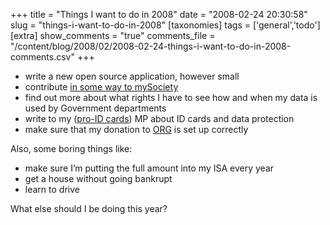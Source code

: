 +++
title = "Things I want to do in 2008"
date = "2008-02-24 20:30:58"
slug = "things-i-want-to-do-in-2008"
[taxonomies]
tags = ['general','todo']
[extra]
show_comments = "true"
comments_file = "/content/blog/2008/02/2008-02-24-things-i-want-to-do-in-2008-comments.csv"
+++

- write a new open source application, however small
- contribute [in some way to mySociety](http://www.mysociety.org/volunteertasks)
- find out more about what rights I have to see how and when my data is used by Government departments
- write to my ([pro-ID cards](http://www.theyworkforyou.com/mp/kerry_mccarthy/bristol_east)) MP about ID cards and data protection
- make sure that my donation to [ORG](http://www.openrightsgroup.org/) is set up correctly

Also, some boring things like:

- make sure I’m putting the full amount into my ISA every year
- get a house without going bankrupt
- learn to drive

What else should I be doing this year?
